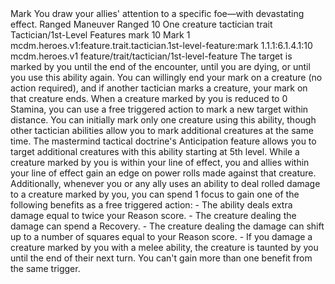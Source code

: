 <ability>
  <name>Mark</name>
  <flavor>You draw your allies&apos; attention to a specific foe—with devastating effect.</flavor>
  <keywords>
    <keyword>Ranged</keyword>
  </keywords>
  <type>Maneuver</type>
  <distance>Ranged 10</distance>
  <target>One creature</target>
  <metadata>
    <class>tactician</class>
    <feature_type>trait</feature_type>
    <file_dpath>Tactician/1st-Level Features</file_dpath>
    <item_id>mark</item_id>
    <item_index>10</item_index>
    <item_name>Mark</item_name>
    <level>1</level>
    <scc>mcdm.heroes.v1:feature.trait.tactician.1st-level-feature:mark</scc>
    <scdc>1.1.1:6.1.4.1:10</scdc>
    <source>mcdm.heroes.v1</source>
    <type>feature/trait/tactician/1st-level-feature</type>
  </metadata>
  <effects>
    <effect type="mundane">The target is marked by you until the end of the encounter, until you are dying, or until you use this ability again. You can willingly end your mark on a creature (no action required), and if another tactician marks a creature, your mark on that creature ends. When a creature marked by you is reduced to 0 Stamina, you can use a free triggered action to mark a new target within distance. You can initially mark only one creature using this ability, though other tactician abilities allow you to mark additional creatures at the same time. The mastermind tactical doctrine&apos;s Anticipation feature allows you to target additional creatures with this ability starting at 5th level. While a creature marked by you is within your line of effect, you and allies within your line of effect gain an edge on power rolls made against that creature. Additionally, whenever you or any ally uses an ability to deal rolled damage to a creature marked by you, you can spend 1 focus to gain one of the following benefits as a free triggered action: - The ability deals extra damage equal to twice your Reason score. - The creature dealing the damage can spend a Recovery. - The creature dealing the damage can shift up to a number of squares equal to your Reason score. - If you damage a creature marked by you with a melee ability, the creature is taunted by you until the end of their next turn. You can&apos;t gain more than one benefit from the same trigger.</effect>
  </effects>
</ability>
